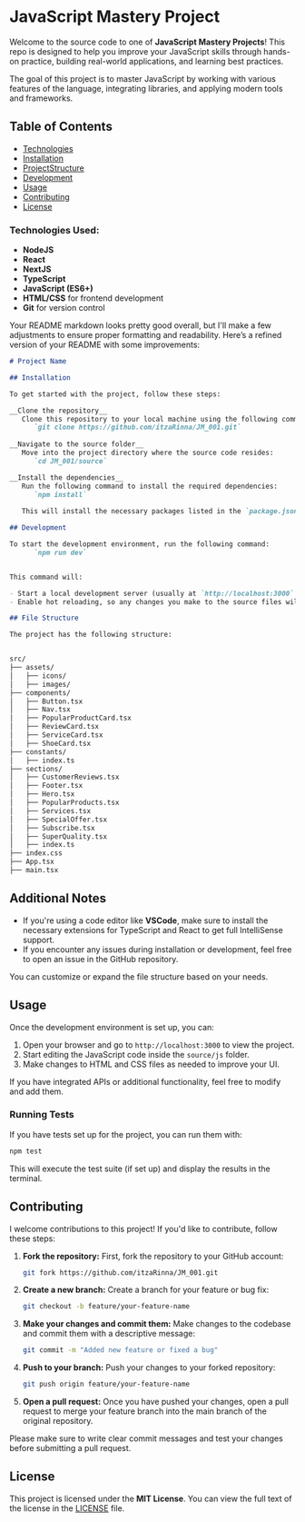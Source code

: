 # JavaScript Mastery Project

Welcome to the source code to one of **JavaScript Mastery Projects**! This repo is designed to help you improve your JavaScript skills through hands-on practice, building real-world applications, and learning best practices.

The goal of this project is to master JavaScript by working with various features of the language, integrating libraries, and applying modern tools and frameworks.

## Table of Contents

- [Technologies](#technologies_used)
- [Installation](#installation)
- [ProjectStructure](#file-structure)
- [Development](#development)
- [Usage](#usage)
- [Contributing](#contributing)
- [License](#license)


### Technologies Used:

- **NodeJS**
- **React**
- **NextJS**
- **TypeScript**
- **JavaScript (ES6+)**
- **HTML/CSS** for frontend development
- **Git** for version control



Your README markdown looks pretty good overall, but I'll make a few adjustments to ensure proper formatting and readability. Here’s a refined version of your README with some improvements:

```markdown
# Project Name

## Installation

To get started with the project, follow these steps:

__Clone the repository__
   Clone this repository to your local machine using the following command:
      `git clone https://github.com/itzaRinna/JM_001.git`
   
__Navigate to the source folder__
   Move into the project directory where the source code resides:
      `cd JM_001/source`

__Install the dependencies__
   Run the following command to install the required dependencies:
      `npm install`
   
   This will install the necessary packages listed in the `package.json` file.

## Development

To start the development environment, run the following command:
      `npm run dev`


This command will:

- Start a local development server (usually at `http://localhost:3000` or `http://localhost:5000`).
- Enable hot reloading, so any changes you make to the source files will automatically refresh the browser.

## File Structure

The project has the following structure:


src/
├── assets/
│   ├── icons/
│   ├── images/
├── components/
│   ├── Button.tsx
│   ├── Nav.tsx
│   ├── PopularProductCard.tsx
│   ├── ReviewCard.tsx
│   ├── ServiceCard.tsx
│   ├── ShoeCard.tsx
├── constants/
│   ├── index.ts
├── sections/
│   ├── CustomerReviews.tsx
│   ├── Footer.tsx
│   ├── Hero.tsx
│   ├── PopularProducts.tsx
│   ├── Services.tsx
│   ├── SpecialOffer.tsx
│   ├── Subscribe.tsx
│   ├── SuperQuality.tsx
│   ├── index.ts
├── index.css
├── App.tsx
├── main.tsx
```

## Additional Notes

- If you're using a code editor like **VSCode**, make sure to install the necessary extensions for TypeScript and React to get full IntelliSense support.
- If you encounter any issues during installation or development, feel free to open an issue in the GitHub repository.


You can customize or expand the file structure based on your needs.

## Usage

Once the development environment is set up, you can:

1. Open your browser and go to `http://localhost:3000` to view the project.
2. Start editing the JavaScript code inside the `source/js` folder.
3. Make changes to HTML and CSS files as needed to improve your UI.

If you have integrated APIs or additional functionality, feel free to modify and add them.

### Running Tests

If you have tests set up for the project, you can run them with:

```bash
npm test
```

This will execute the test suite (if set up) and display the results in the terminal.

## Contributing

I welcome contributions to this project! If you'd like to contribute, follow these steps:

1. **Fork the repository:**
   First, fork the repository to your GitHub account:
   ```bash
   git fork https://github.com/itzaRinna/JM_001.git
   ```

2. **Create a new branch:**
   Create a branch for your feature or bug fix:
   ```bash
   git checkout -b feature/your-feature-name
   ```

3. **Make your changes and commit them:**
   Make changes to the codebase and commit them with a descriptive message:
   ```bash
   git commit -m "Added new feature or fixed a bug"
   ```

4. **Push to your branch:**
   Push your changes to your forked repository:
   ```bash
   git push origin feature/your-feature-name
   ```

5. **Open a pull request:**
   Once you have pushed your changes, open a pull request to merge your feature branch into the main branch of the original repository.

Please make sure to write clear commit messages and test your changes before submitting a pull request.

## License

This project is licensed under the **MIT License**. You can view the full text of the license in the [LICENSE](LICENSE) file.
